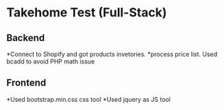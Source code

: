 # Takehome Test (Full-Stack)

## Backend
*Connect to Shopify and got products invetories.
*process price list. Used bcadd to avoid PHP math issue

## Frontend
*Used bootstrap.min.css css tool
*Used jquery as JS tool



